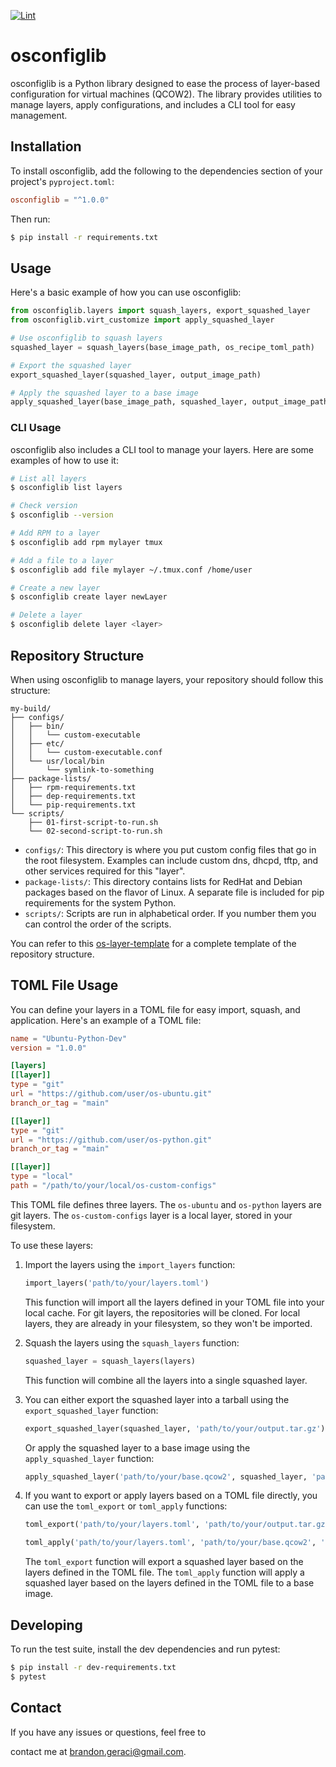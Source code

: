 [![Lint](https://github.com/brandonrc/osconfiglib/actions/workflows/lint.yml/badge.svg)](https://github.com/brandonrc/osconfiglib/actions/workflows/lint.yml)

# osconfiglib

osconfiglib is a Python library designed to ease the process of layer-based configuration for virtual machines (QCOW2). The library provides utilities to manage layers, apply configurations, and includes a CLI tool for easy management.

## Installation

To install osconfiglib, add the following to the dependencies section of your project's `pyproject.toml`:

```toml
osconfiglib = "^1.0.0"
```

Then run:

```bash
$ pip install -r requirements.txt
```

## Usage

Here's a basic example of how you can use osconfiglib:

```python
from osconfiglib.layers import squash_layers, export_squashed_layer
from osconfiglib.virt_customize import apply_squashed_layer

# Use osconfiglib to squash layers
squashed_layer = squash_layers(base_image_path, os_recipe_toml_path)

# Export the squashed layer
export_squashed_layer(squashed_layer, output_image_path)

# Apply the squashed layer to a base image
apply_squashed_layer(base_image_path, squashed_layer, output_image_path, python_version="python3")
```

### CLI Usage

osconfiglib also includes a CLI tool to manage your layers. Here are some examples of how to use it:

```bash
# List all layers
$ osconfiglib list layers

# Check version
$ osconfiglib --version

# Add RPM to a layer
$ osconfiglib add rpm mylayer tmux

# Add a file to a layer
$ osconfiglib add file mylayer ~/.tmux.conf /home/user

# Create a new layer
$ osconfiglib create layer newLayer

# Delete a layer
$ osconfiglib delete layer <layer>
```

## Repository Structure

When using osconfiglib to manage layers, your repository should follow this structure:

```
my-build/
├── configs/
│   ├── bin/
│   │   └── custom-executable
│   ├── etc/
│   │   └── custom-executable.conf
│   └── usr/local/bin
│       └── symlink-to-something
├── package-lists/
│   ├── rpm-requirements.txt
│   ├── dep-requirements.txt
│   └── pip-requirements.txt
└── scripts/
    ├── 01-first-script-to-run.sh
    └── 02-second-script-to-run.sh
```

- `configs/`: This directory is where you put custom config files that go in the root filesystem. Examples can include custom dns, dhcpd, tftp, and other services required for this "layer".
- `package-lists/`: This directory contains lists for RedHat and Debian packages based on the flavor of Linux. A separate file is included for pip requirements for the system Python.
- `scripts/`: Scripts are run in alphabetical order. If you number them you can control the order of the scripts.

You can refer to this [os-layer-template](https://github.com/brandonrc/os-layer-template) for a complete template of the repository structure.



## TOML File Usage

You can define your layers in a TOML file for easy import, squash, and application. Here's an example of a TOML file:

```toml
name = "Ubuntu-Python-Dev"
version = "1.0.0"

[layers]
[[layer]]
type = "git"
url = "https://github.com/user/os-ubuntu.git"
branch_or_tag = "main"

[[layer]]
type = "git"
url = "https://github.com/user/os-python.git"
branch_or_tag = "main"

[[layer]]
type = "local"
path = "/path/to/your/local/os-custom-configs"
```

This TOML file defines three layers. The `os-ubuntu` and `os-python` layers are git layers. The `os-custom-configs` layer is a local layer, stored in your filesystem.

To use these layers:

1. Import the layers using the `import_layers` function:

   ```python
   import_layers('path/to/your/layers.toml')
   ```

   This function will import all the layers defined in your TOML file into your local cache. For git layers, the repositories will be cloned. For local layers, they are already in your filesystem, so they won't be imported.

2. Squash the layers using the `squash_layers` function:

   ```python
   squashed_layer = squash_layers(layers)
   ```

   This function will combine all the layers into a single squashed layer.

3. You can either export the squashed layer into a tarball using the `export_squashed_layer` function:

   ```python
   export_squashed_layer(squashed_layer, 'path/to/your/output.tar.gz')
   ```

   Or apply the squashed layer to a base image using the `apply_squashed_layer` function:

   ```python
   apply_squashed_layer('path/to/your/base.qcow2', squashed_layer, 'path/to/your/output.qcow2')
   ```

4. If you want to export or apply layers based on a TOML file directly, you can use the `toml_export` or `toml_apply` functions:

   ```python
   toml_export('path/to/your/layers.toml', 'path/to/your/output.tar.gz')
   ```

   ```python
   toml_apply('path/to/your/layers.toml', 'path/to/your/base.qcow2', 'path/to/your/output.qcow2')
   ```

   The `toml_export` function will export a squashed layer based on the layers defined in the TOML file. The `toml_apply` function will apply a squashed layer based on the layers defined in the TOML file to a base image.



## Developing

To run the test suite, install the dev dependencies and run pytest:

```bash
$ pip install -r dev-requirements.txt
$ pytest
```

## Contact

If you have any issues or questions, feel free to

 contact me at brandon.geraci@gmail.com.
